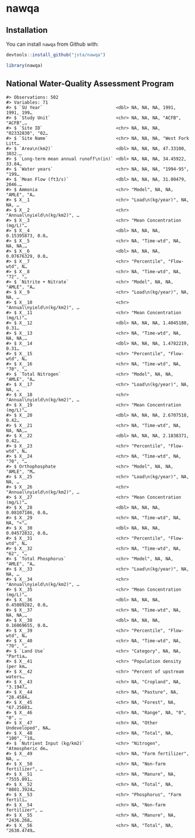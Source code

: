 
<!-- README.md is generated from README.Rmd. Please edit that file -->

# nawqa

## Installation

You can install `nawqa` from Github with:

``` r
devtools::install_github("jsta/nawqa")
```

``` r
library(nawqa)
```

## National Water-Quality Assessment Program

    #> Observations: 502
    #> Variables: 71
    #> $ `SU Year`                            <dbl> NA, NA, NA, 1991, 1991, 199…
    #> $ `Study Unit`                         <chr> NA, NA, NA, "ACFB", "ACFB",…
    #> $ `Site ID`                            <chr> NA, NA, NA, "02332830", "02…
    #> $ `Site Name`                          <chr> NA, NA, NA, "West Fork Litt…
    #> $ `Area\n(km2)`                        <dbl> NA, NA, NA, 47.33100, 3032.…
    #> $ `Long-term mean annual runoff\n(in)` <dbl> NA, NA, NA, 34.45922, 33.84…
    #> $ `Water years`                        <chr> NA, NA, NA, "1994-95", "199…
    #> $ `Mean Flow (ft3/s)`                  <dbl> NA, NA, NA, 31.00479, 2046.…
    #> $ Ammonia                              <chr> "Model", NA, NA, "AMLE", "A…
    #> $ X__1                                 <chr> "Load\n(kg/year)", NA, NA, …
    #> $ X__2                                 <chr> "Annual\nyield\n(kg/km2)", …
    #> $ X__3                                 <chr> "Mean Concentration (mg/L)"…
    #> $ X__4                                 <dbl> NA, NA, NA, 0.15395873, 0.0…
    #> $ X__5                                 <chr> NA, "Time-wtd", NA, NA, NA,…
    #> $ X__6                                 <dbl> NA, NA, NA, 0.07676329, 0.0…
    #> $ X__7                                 <chr> "Percentile", "Flow-wtd", N…
    #> $ X__8                                 <chr> NA, "Time-wtd", NA, "72", "…
    #> $ `Nitrite + Nitrate`                  <chr> "Model", NA, NA, "AMLE", "A…
    #> $ X__9                                 <chr> "Load\n(kg/year)", NA, NA, …
    #> $ X__10                                <chr> "Annual\nyield\n(kg/km2)", …
    #> $ X__11                                <chr> "Mean Concentration (mg/L)"…
    #> $ X__12                                <dbl> NA, NA, NA, 1.4045180, 0.31…
    #> $ X__13                                <chr> NA, "Time-wtd", NA, NA, NA,…
    #> $ X__14                                <dbl> NA, NA, NA, 1.4782219, 0.31…
    #> $ X__15                                <chr> "Percentile", "Flow-wtd", N…
    #> $ X__16                                <chr> NA, "Time-wtd", NA, "70", "…
    #> $ `Total Nitrogen`                     <chr> "Model", NA, NA, "AMLE", "A…
    #> $ X__17                                <chr> "Load\n(kg/year)", NA, NA, …
    #> $ X__18                                <chr> "Annual\nyield\n(kg/km2)", …
    #> $ X__19                                <chr> "Mean Concentration (mg/L)"…
    #> $ X__20                                <dbl> NA, NA, NA, 2.6707518, 0.42…
    #> $ X__21                                <chr> NA, "Time-wtd", NA, NA, NA,…
    #> $ X__22                                <dbl> NA, NA, NA, 2.1838371, 0.42…
    #> $ X__23                                <chr> "Percentile", "Flow-wtd", N…
    #> $ X__24                                <chr> NA, "Time-wtd", NA, "70", "…
    #> $ Orthophosphate                       <chr> "Model", NA, NA, "AMLE", "M…
    #> $ X__25                                <chr> "Load\n(kg/year)", NA, NA, …
    #> $ X__26                                <chr> "Annual\nyield\n(kg/km2)", …
    #> $ X__27                                <chr> "Mean Concentration (mg/L)"…
    #> $ X__28                                <dbl> NA, NA, NA, 0.08107186, 0.0…
    #> $ X__29                                <chr> NA, "Time-wtd", NA, NA, "<"…
    #> $ X__30                                <dbl> NA, NA, NA, 0.04572832, 0.0…
    #> $ X__31                                <chr> "Percentile", "Flow-wtd", N…
    #> $ X__32                                <chr> NA, "Time-wtd", NA, "62", "…
    #> $ `Total Phosphorus`                   <chr> "Model", NA, NA, "AMLE", "A…
    #> $ X__33                                <chr> "Load\n(kg/year)", NA, NA, …
    #> $ X__34                                <chr> "Annual\nyield\n(kg/km2)", …
    #> $ X__35                                <chr> "Mean Concentration (mg/L)"…
    #> $ X__36                                <dbl> NA, NA, NA, 0.45089282, 0.0…
    #> $ X__37                                <chr> NA, "Time-wtd", NA, NA, NA,…
    #> $ X__38                                <dbl> NA, NA, NA, 0.16069655, 0.0…
    #> $ X__39                                <chr> "Percentile", "Flow-wtd", N…
    #> $ X__40                                <chr> NA, "Time-wtd", NA, "70", "…
    #> $ `Land Use`                           <chr> "Category", NA, NA, "Partia…
    #> $ X__41                                <chr> "Population density (per km…
    #> $ X__42                                <chr> "Percent of upstream waters…
    #> $ X__43                                <chr> NA, "Cropland", NA, "3.1947…
    #> $ X__44                                <chr> NA, "Pasture", NA, "28.4584…
    #> $ X__45                                <chr> NA, "Forest", NA, "67.25603…
    #> $ X__46                                <chr> NA, "Range", NA, "0", "0", …
    #> $ X__47                                <chr> NA, "Other Undeveloped", NA…
    #> $ X__48                                <chr> NA, "Total", NA, "100", "10…
    #> $ `Nutrient Input (kg/km2)`            <chr> "Nitrogen", "Atmospheric de…
    #> $ X__49                                <chr> NA, "Farm fertilizer", NA, …
    #> $ X__50                                <chr> NA, "Non-farm fertilizer", …
    #> $ X__51                                <chr> NA, "Manure", NA, "7555.091…
    #> $ X__52                                <chr> NA, "Total", NA, "8801.3924…
    #> $ X__53                                <chr> "Phosphorus", "Farm fertili…
    #> $ X__54                                <chr> NA, "Non-farm fertilizer", …
    #> $ X__55                                <chr> NA, "Manure", NA, "2436.268…
    #> $ X__56                                <chr> NA, "Total", NA, "2630.4749…
